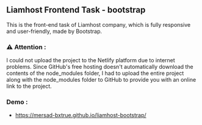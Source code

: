 ## Liamhost Frontend Task - bootstrap

This is the front-end task of Liamhost company, which is fully responsive and user-friendly, made by Bootstrap.

### ⚠️ Attention :
I could not upload the project to the Netlify platform due to internet problems.
Since GitHub's free hosting doesn't automatically download the contents of the node_modules folder, I had to upload the entire project along with the node_modules folder to GitHub to provide you with an online link to the project.

### Demo :
- https://mersad-bxtrue.github.io/liamhost-bootstrap/
